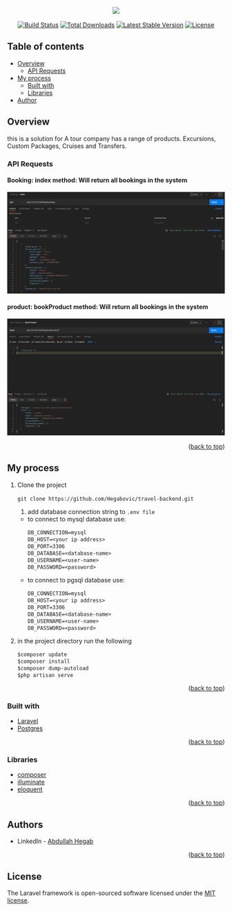 <p align="center"><a href="https://laravel.com" target="_blank"><img src="https://raw.githubusercontent.com/laravel/art/master/logo-lockup/5%20SVG/2%20CMYK/1%20Full%20Color/laravel-logolockup-cmyk-red.svg" width="400"></a></p>

<p align="center" id="top">
<a href="https://travis-ci.org/laravel/framework"><img src="https://travis-ci.org/laravel/framework.svg" alt="Build Status"></a>
<a href="https://packagist.org/packages/laravel/framework"><img src="https://img.shields.io/packagist/dt/laravel/framework" alt="Total Downloads"></a>
<a href="https://packagist.org/packages/laravel/framework"><img src="https://img.shields.io/packagist/v/laravel/framework" alt="Latest Stable Version"></a>
<a href="https://packagist.org/packages/laravel/framework"><img src="https://img.shields.io/packagist/l/laravel/framework" alt="License"></a>
</p>

## Table of contents

- [Overview](#overview)
    - [API Requests](#screenshot)
- [My process](#my-process)
    - [Built with](#built-with)
    - [Libraries](#Libraries)
- [Author](#authors)

## Overview

this is a solution for A tour company has a range of products. Excursions, Custom Packages, Cruises and Transfers.

### API Requests
#### Booking: index method: Will return all bookings in the system
![index-gif](./docs/booking_index.png)

#### product: bookProduct method: Will return all bookings in the system
![book_product_gif](./docs/product_bookProduct.png)

<p align="right">(<a href="#top">back to top</a>)</p>

## My process
1) Clone the project

   ``` git clone https://github.com/Hegabovic/travel-backend.git ```

   1) add database connection string to `.env file`
   - to connect to mysql database use:
       ```
       DB_CONNECTION=mysql
       DB_HOST=<your ip address>
       DB_PORT=3306
       DB_DATABASE=<database-name>
       DB_USERNAME=<user-name>
       DB_PASSWORD=<password>
       ```
   - to connect to pgsql database use:
     ```
     DB_CONNECTION=mysql
     DB_HOST=<your ip address>
     DB_PORT=3306
     DB_DATABASE=<database-name>
     DB_USERNAME=<user-name>
     DB_PASSWORD=<password>
     ```
2) in the project directory run the following
    ```
    $composer update
    $composer install
    $composer dump-autoload
    $php artisan serve
    ```
<p align="right">(<a href="#top">back to top</a>)</p>

### Built with

* [Laravel](https://laravel.com/)
* [Postgres](https://www.postgresql.org/)

<p align="right">(<a href="#top">back to top</a>)</p>

### Libraries

* [composer](https://getcomposer.org/)
* [illuminate](https://packagist.org/packages/illuminate/database)
* [eloquent](https://packagist.org/packages/chillerlan/php-qrcode)

<p align="right">(<a href="#top">back to top</a>)</p>

## Authors

* LinkedIn - [Abdullah Hegab](https://www.linkedin.com/in/abdullah-hegab/)

<p align="right">(<a href="#top">back to top</a>)</p>

## License
The Laravel framework is open-sourced software licensed under the [MIT license](https://opensource.org/licenses/MIT).
